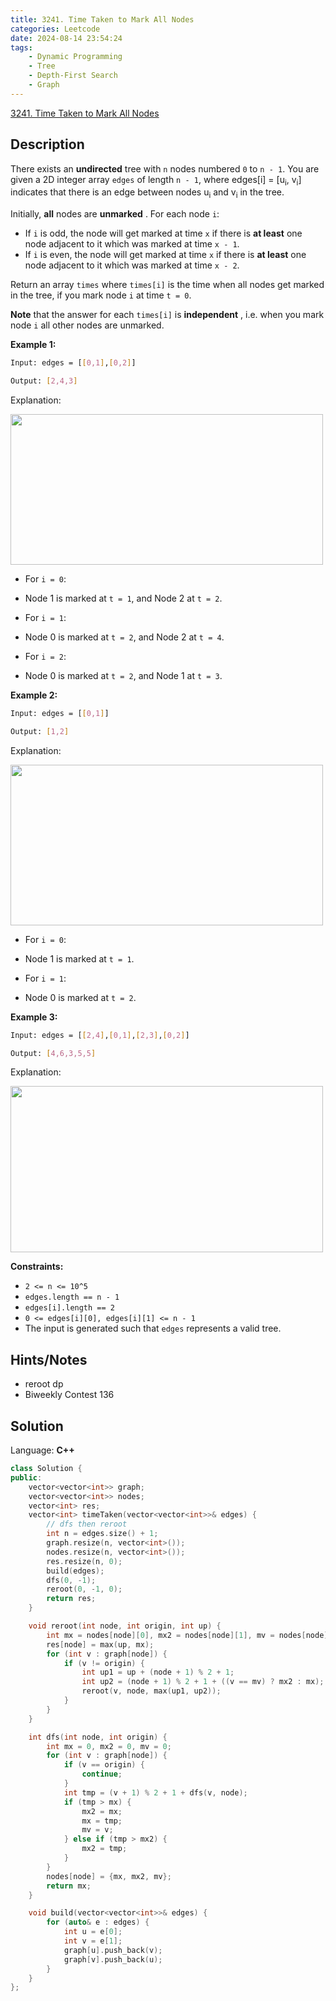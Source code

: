 ```yaml
---
title: 3241. Time Taken to Mark All Nodes
categories: Leetcode
date: 2024-08-14 23:54:24
tags:
    - Dynamic Programming
    - Tree
    - Depth-First Search
    - Graph
---
```


[3241. Time Taken to Mark All Nodes](https://leetcode.com/problems/time-taken-to-mark-all-nodes/description/)

## Description

There exists an **undirected**  tree with `n` nodes numbered `0` to `n - 1`. You are given a 2D integer array `edges` of length `n - 1`, where edges[i] = [u<sub>i</sub>, v<sub>i</sub>] indicates that there is an edge between nodes u<sub>i</sub> and v<sub>i</sub> in the tree.

Initially, **all**  nodes are **unmarked** . For each node `i`:

- If `i` is odd, the node will get marked at time `x` if there is **at least**  one node adjacent to it which was marked at time `x - 1`.
- If `i` is even, the node will get marked at time `x` if there is **at least**  one node adjacent to it which was marked at time `x - 2`.

Return an array `times` where `times[i]` is the time when all nodes get marked in the tree, if you mark node `i` at time `t = 0`.

**Note**  that the answer for each `times[i]` is **independent** , i.e. when you mark node `i` all other nodes are unmarked.

**Example 1:**

```bash
Input: edges = [[0,1],[0,2]]

Output: [2,4,3]
```

Explanation:

<img alt="" src="https://assets.leetcode.com/uploads/2024/06/01/screenshot-2024-06-02-122236.png" style="width: 500px; height: 241px;">

- For `i = 0`:

- Node 1 is marked at `t = 1`, and Node 2 at `t = 2`.

- For `i = 1`:

- Node 0 is marked at `t = 2`, and Node 2 at `t = 4`.

- For `i = 2`:

- Node 0 is marked at `t = 2`, and Node 1 at `t = 3`.

**Example 2:**

```bash
Input: edges = [[0,1]]

Output: [1,2]
```

Explanation:

<img alt="" src="https://assets.leetcode.com/uploads/2024/06/01/screenshot-2024-06-02-122249.png" style="width: 500px; height: 257px;">

- For `i = 0`:

- Node 1 is marked at `t = 1`.

- For `i = 1`:

- Node 0 is marked at `t = 2`.

**Example 3:**

```bash
Input: edges = [[2,4],[0,1],[2,3],[0,2]]

Output: [4,6,3,5,5]
```

Explanation:

<img alt="" src="https://assets.leetcode.com/uploads/2024/06/03/screenshot-2024-06-03-210550.png" style="height: 266px; width: 500px;">

**Constraints:**

- `2 <= n <= 10^5`
- `edges.length == n - 1`
- `edges[i].length == 2`
- `0 <= edges[i][0], edges[i][1] <= n - 1`
- The input is generated such that `edges` represents a valid tree.

## Hints/Notes

- reroot dp
- Biweekly Contest 136

## Solution

Language: **C++**

```C++
class Solution {
public:
    vector<vector<int>> graph;
    vector<vector<int>> nodes;
    vector<int> res;
    vector<int> timeTaken(vector<vector<int>>& edges) {
        // dfs then reroot
        int n = edges.size() + 1;
        graph.resize(n, vector<int>());
        nodes.resize(n, vector<int>());
        res.resize(n, 0);
        build(edges);
        dfs(0, -1);
        reroot(0, -1, 0);
        return res;
    }

    void reroot(int node, int origin, int up) {
        int mx = nodes[node][0], mx2 = nodes[node][1], mv = nodes[node][2];
        res[node] = max(up, mx);
        for (int v : graph[node]) {
            if (v != origin) {
                int up1 = up + (node + 1) % 2 + 1;
                int up2 = (node + 1) % 2 + 1 + ((v == mv) ? mx2 : mx);
                reroot(v, node, max(up1, up2));
            }
        }
    }

    int dfs(int node, int origin) {
        int mx = 0, mx2 = 0, mv = 0;
        for (int v : graph[node]) {
            if (v == origin) {
                continue;
            }
            int tmp = (v + 1) % 2 + 1 + dfs(v, node);
            if (tmp > mx) {
                mx2 = mx;
                mx = tmp;
                mv = v;
            } else if (tmp > mx2) {
                mx2 = tmp;
            }
        }
        nodes[node] = {mx, mx2, mv};
        return mx;
    }

    void build(vector<vector<int>>& edges) {
        for (auto& e : edges) {
            int u = e[0];
            int v = e[1];
            graph[u].push_back(v);
            graph[v].push_back(u);
        }
    }
};
```
